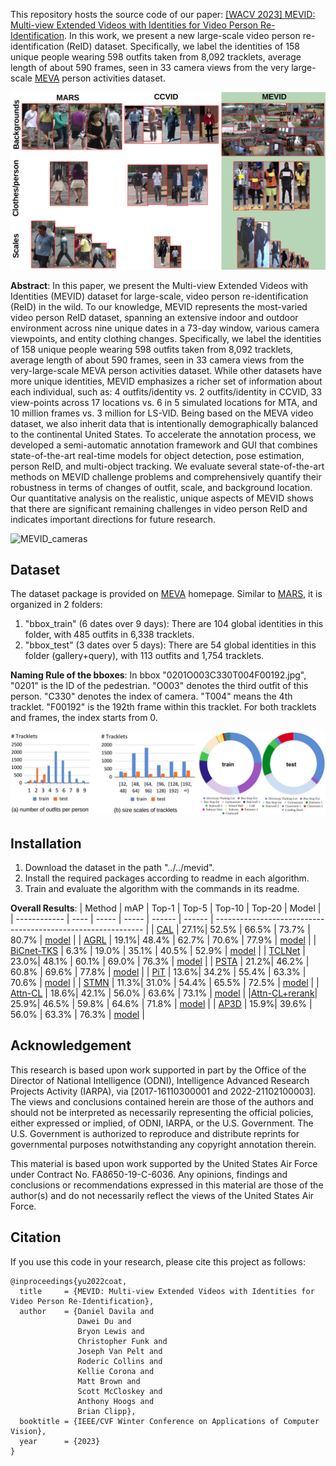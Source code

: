 This repository hosts the source code of our paper: [[WACV 2023] MEVID: Multi-view Extended Videos with Identities for Video Person Re-Identification](https://arxiv.org/pdf/2211.04656.pdf). In this work, we present a new large-scale video person re-identification (ReID) dataset.
Specifically, we label the identities of 158 unique people wearing 598 outfits taken from 8,092 tracklets, average length of about 590 frames, seen in 33 camera views from the very large-scale [MEVA](https://mevadata.org/) person activities dataset. 

![MEVID_comparison](figs/mevid_figure.png)

**Abstract**: In this paper, we present the Multi-view Extended Videos with Identities (MEVID) dataset for large-scale, video person re-identification (ReID) in the wild. To our knowledge, MEVID represents the most-varied video person ReID dataset, spanning an extensive indoor and outdoor environment across nine unique dates in a 73-day window, various camera viewpoints, and entity clothing changes. Specifically, we label the identities of 158 unique people wearing 598 outfits taken from 8,092 tracklets, average length of about 590 frames, seen in 33 camera views from the very-large-scale MEVA person activities dataset. While other datasets have more unique identities, MEVID emphasizes a richer set of information about each individual, such as: 4 outfits/identity vs. 2 outfits/identity in CCVID, 33 view-points across 17 locations vs. 6 in 5 simulated locations for MTA, and 10 million frames vs. 3 million for LS-VID. Being based on the MEVA video dataset, we also inherit data that is intentionally demographically balanced to the continental United States. To accelerate the annotation process, we developed a semi-automatic annotation framework and GUI that combines state-of-the-art real-time models for object detection, pose estimation, person ReID, and multi-object tracking. We evaluate several state-of-the-art methods on MEVID challenge problems and comprehensively quantify their robustness in terms of changes of outfit, scale, and background location. Our quantitative analysis on the realistic, unique aspects of MEVID shows that there are significant remaining challenges in video person ReID and indicates important directions for future research.

![MEVID_cameras](figs/mevid-cameras.png)

## Dataset
The dataset package is provided on [MEVA](https://mevadata.org/index-2.html) homepage. Similar to [MARS](http://zheng-lab.cecs.anu.edu.au/Project/project_mars.html), it is organized in 2 folders:
1) "bbox_train" (6 dates over 9 days): There are 104 global identities in this folder, with 485 outfits in 6,338 tracklets.
2) "bbox_test" (3 dates over 5 days): There are 54 global identities in this folder (gallery+query), with 113 outfits and 1,754 tracklets.

**Naming Rule of the bboxes**:
In bbox "0201O003C330T004F00192.jpg", "0201" is the ID of the pedestrian. "O003" denotes the third outfit of this person. "C330" denotes the index of camera. "T004" means the 4th tracklet. "F00192" is the 192th frame within this tracklet. For both tracklets and frames, the index starts from 0.

![MEVID_statistics](figs/mevid_statistics.png)

## Installation
1. Download the dataset in the path "../../mevid". 
2. Install the required packages according to readme in each algorithm.
3. Train and evaluate the algorithm with the commands in its readme.

**Overall Results**:
|     Method   |  mAP | Top-1 |  Top-5 | Top-10 | Top-20 | Model                                                        |
| ------------ | ---- | ----- |  ----- | ------ | ------ | ------------------------------------------------------------ |
| [CAL](https://github.com/guxinqian/Simple-CCReID)          | 27.1%| 52.5% |  66.5% |  73.7% | 80.7%  | [model](https://drive.google.com/file/d/1J9bECL9UAKwzOfMD8PRUxjnZW6hI2hQW/view?usp=share_link) |
| [AGRL](https://github.com/weleen/AGRL.pytorch)         | 19.1%| 48.4% |  62.7% |  70.6% | 77.9%  | [model](https://drive.google.com/file/d/1hGcDCkHw6A4j-Lyj9MF7v0QW9M-ptcGx/view?usp=share_link) |
| [BiCnet-TKS](https://github.com/blue-blue272/BiCnet-TKS)   | 6.3% | 19.0% |  35.1% |  40.5% | 52.9%  | [model](https://drive.google.com/file/d/1lMB9v1a9_9FCLnbIMuXooCOGiU4CzYwa/view?usp=share_link) |
| [TCLNet](https://github.com/blue-blue272/VideoReID-TCLNet)       | 23.0%| 48.1% |  60.1% |  69.0% | 76.3%  | [model](https://drive.google.com/file/d/1AeBEHStNVkhj0oIRkDafSCRMsCh8l4Pb/view?usp=share_link) |
| [PSTA](https://github.com/WangYQ9/VideoReID-PSTA)         | 21.2%| 46.2% |  60.8% |  69.6% | 77.8%  | [model](https://drive.google.com/file/d/1fyGPq31wQhB7-qVuzy7TzU7QA7XCugJ6/view?usp=share_link) |
| [PiT](https://github.com/deropty/PiT)          | 13.6%| 34.2% |  55.4% |  63.3% | 70.6%  | [model](https://drive.google.com/file/d/1TTY3wDEQmPc_GHuho0P4HdFez2WEHU1Y/view?usp=share_link) |
| [STMN](https://github.com/cvlab-yonsei/STMN)         | 11.3%| 31.0% |  54.4% |  65.5% | 72.5%  | [model](https://drive.google.com/file/d/1Ysf7q4ZwNFWvMr_ywDMwBZp2Lx88_66V/view?usp=share_link) |
| [Attn-CL](https://github.com/ppriyank/Video-Person-Re-ID-Fantastic-Techniques-and-Where-to-Find-Them)      | 18.6%| 42.1% |  56.0% |  63.6% | 73.1%  | [model](https://drive.google.com/file/d/1NsnDc0GplE0IajOaud5cb8kRHmAEFKYJ/view?usp=share_link) |
|[Attn-CL+rerank](https://github.com/ppriyank/Video-Person-Re-ID-Fantastic-Techniques-and-Where-to-Find-Them)| 25.9%| 46.5% |  59.8% |  64.6% | 71.8%  | [model](https://drive.google.com/file/d/1NsnDc0GplE0IajOaud5cb8kRHmAEFKYJ/view?usp=share_link) |
| [AP3D](https://github.com/guxinqian/AP3D)         | 15.9%| 39.6% |  56.0% |  63.3% | 76.3%  | [model](https://drive.google.com/file/d/1oUaRfI9yyfD5PuO2EoJX5UfslVwqkcJ7/view?usp=share_link) |

## Acknowledgement
This research is based upon work supported in part by the Office of the Director of National Intelligence (ODNI), Intelligence Advanced Research Projects Activity (IARPA), via [2017-16110300001 and 2022-21102100003]. The views and conclusions contained herein are those of the authors and should not be interpreted as necessarily representing the official policies, either expressed or implied, of ODNI, IARPA, or the U.S. Government. The U.S. Government is authorized to reproduce and distribute reprints for governmental purposes notwithstanding any copyright annotation therein.

This material is based upon work supported by the United States Air Force under Contract No. FA8650-19-C-6036. Any opinions, findings and conclusions or recommendations expressed in this material are those of the author(s) and do not necessarily reflect the views of the United States Air Force.

## Citation
If you use this code in your research, please cite this project as follows:

```
@inproceedings{yu2022coat,
  title     = {MEVID: Multi-view Extended Videos with Identities for Video Person Re-Identification},
  author    = {Daniel Davila and
               Dawei Du and
               Bryon Lewis and 
               Christopher Funk and 
               Joseph Van Pelt and
               Roderic Collins and 
               Kellie Corona and 
               Matt Brown and 
               Scott McCloskey and 
               Anthony Hoogs and 
               Brian Clipp},
  booktitle = {IEEE/CVF Winter Conference on Applications of Computer Vision},
  year      = {2023}
}
```
